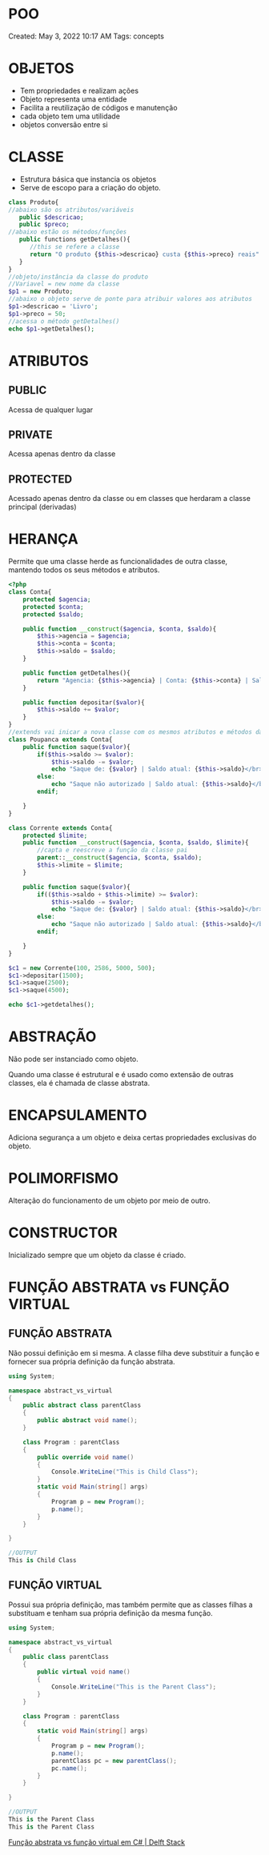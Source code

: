 # POO

Created: May 3, 2022 10:17 AM
Tags: concepts

# OBJETOS

- Tem propriedades e realizam ações
- Objeto representa uma entidade
- Facilita a reutilização de códigos e manutenção
- cada objeto tem uma utilidade
- objetos conversão entre si

# CLASSE

- Estrutura básica que instancia os objetos
- Serve de escopo para a criação do objeto.

```php
class Produto{
//abaixo são os atributos/variáveis 
   public $descricao; 
   public $preco;
//abaixo estão os métodos/funções
   public functions getDetalhes(){
      //this se refere a classe
      return "O produto {$this->descricao} custa {$this->preco} reais"
   }
}
//objeto/instância da classe do produto
//Variavel = new nome da classe
$p1 = new Produto;
//abaixo o objeto serve de ponte para atribuir valores aos atributos
$p1->descricao = 'Livro';
$p1->preco = 50;
//acessa o método getDetalhes()
echo $p1->getDetalhes();
```

# ATRIBUTOS

## PUBLIC

Acessa de qualquer lugar

## PRIVATE

Acessa apenas dentro da classe

## PROTECTED

Acessado apenas dentro da classe ou em classes que herdaram a classe principal (derivadas)

# HERANÇA

Permite que uma classe herde as funcionalidades de outra classe, mantendo todos os seus métodos e atributos.

```php
<?php
class Conta{
    protected $agencia;
    protected $conta;
    protected $saldo;

    public function __construct($agencia, $conta, $saldo){
        $this->agencia = $agencia;
        $this->conta = $conta;
        $this->saldo = $saldo;
    }

    public function getDetalhes(){
        return "Agencia: {$this->agencia} | Conta: {$this->conta} | Saldo: {$this->saldo}</br>";
    }

    public function depositar($valor){
        $this->saldo += $valor;
    }
}
//extends vai inicar a nova classe com os mesmos atributos e métodos da classe que está sendo extendida
class Poupanca extends Conta{
    public function saque($valor){
        if($this->saldo >= $valor):
            $this->saldo -= $valor;
            echo "Saque de: {$valor} | Saldo atual: {$this->saldo}</br>";
        else:
            echo "Saque não autorizado | Saldo atual: {$this->saldo}</br>";
        endif;

    }
}

class Corrente extends Conta{
    protected $limite;
    public function __construct($agencia, $conta, $saldo, $limite){
        //capta e reescreve a função da classe pai
        parent::__construct($agencia, $conta, $saldo);
        $this->limite = $limite;
    }

    public function saque($valor){
        if(($this->saldo + $this->limite) >= $valor):
            $this->saldo -= $valor;
            echo "Saque de: {$valor} | Saldo atual: {$this->saldo}</br>";
        else:
            echo "Saque não autorizado | Saldo atual: {$this->saldo}</br>";
        endif;

    }
}

$c1 = new Corrente(100, 2586, 5000, 500);
$c1->depositar(1500);
$c1->saque(2500);
$c1->saque(4500);

echo $c1->getdetalhes();
```

# ABSTRAÇÃO

Não pode ser instanciado como objeto.

Quando uma classe é estrutural e é usado como extensão de outras classes, ela é chamada de classe abstrata.

# ENCAPSULAMENTO

Adiciona segurança a um objeto e deixa certas propriedades exclusivas do objeto.

# POLIMORFISMO

Alteração do funcionamento de um objeto por meio de outro.

# CONSTRUCTOR

Inicializado sempre que um objeto da classe é criado.

# FUNÇÃO ABSTRATA vs FUNÇÃO VIRTUAL

## FUNÇÃO ABSTRATA

Não possui definição em si mesma. A classe filha deve substituir a função e fornecer sua própria definição da função abstrata.

```csharp
using System;

namespace abstract_vs_virtual
{
    public abstract class parentClass
    {
        public abstract void name();
    }

    class Program : parentClass
    {
        public override void name()
        {
            Console.WriteLine("This is Child Class");
        }
        static void Main(string[] args)
        {
            Program p = new Program();
            p.name();
        }
    }

}

//OUTPUT
This is Child Class
```

## FUNÇÃO VIRTUAL

Possui sua própria definição, mas também permite que as classes filhas a substituam e tenham sua própria definição da mesma função.

```csharp
using System;

namespace abstract_vs_virtual
{
    public class parentClass
    {
        public virtual void name()
        {
            Console.WriteLine("This is the Parent Class");
        }
    }

    class Program : parentClass
    {
        static void Main(string[] args)
        {
            Program p = new Program();
            p.name();
            parentClass pc = new parentClass();
            pc.name();
        }
    }

}

//OUTPUT
This is the Parent Class
This is the Parent Class
```

[Função abstrata vs função virtual em C# | Delft Stack](https://www.delftstack.com/pt/howto/csharp/abstract-function-vs-virtual-function-in-csharp/#:~:text=Fun%C3%A7%C3%A3o%20Virtual%20em%20C%23%20Uma%20fun%C3%A7%C3%A3o%20virtual%20tem,uma%20fun%C3%A7%C3%A3o%20%C3%A9%20uma%20fun%C3%A7%C3%A3o%20virtual%20em%20C%23.)
